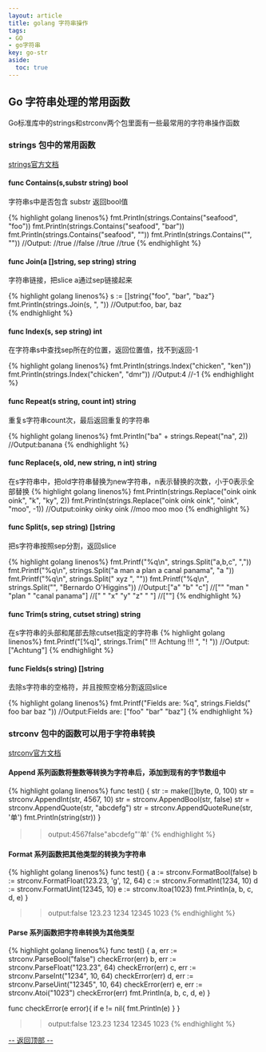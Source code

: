 ```yaml
---
layout: article
title: golang 字符串操作 
tags: 
- GO
- go字符串
key: go-str 
aside:
  toc: true
---
```


## Go 字符串处理的常用函数

Go标准库中的strings和strconv两个包里面有一些最常用的字符串操作函数

### strings 包中的常用函数

[strings官方文档](https://go-zh.org/pkg/strings/)

#### func Contains(s,substr string) bool

字符串s中是否包含 substr 返回bool值

{% highlight golang linenos%}
fmt.Println(strings.Contains("seafood", "foo"))
fmt.Println(strings.Contains("seafood", "bar"))
fmt.Println(strings.Contains("seafood", ""))
fmt.Println(strings.Contains("", ""))
//Output:
//true
//false
//true
//true
{% endhighlight %}

####  func Join(a []string, sep string) string

字符串链接，把slice a通过sep链接起来

{% highlight golang linenos%}
s := []string{"foo", "bar", "baz"}
fmt.Println(strings.Join(s, ", "))
//Output:foo, bar, baz	
{% endhighlight %}



####  func Index(s, sep string) int

在字符串s中查找sep所在的位置，返回位置值，找不到返回-1

{% highlight golang linenos%}
fmt.Println(strings.Index("chicken", "ken"))
fmt.Println(strings.Index("chicken", "dmr"))
//Output:4
//-1
{% endhighlight %}

####  func Repeat(s string, count int) string

重复s字符串count次，最后返回重复的字符串

{% highlight golang linenos%}
fmt.Println("ba" + strings.Repeat("na", 2))
//Output:banana
{% endhighlight %}


####  func Replace(s, old, new string, n int) string

在s字符串中，把old字符串替换为new字符串，n表示替换的次数，小于0表示全部替换
{% highlight golang linenos%}
fmt.Println(strings.Replace("oink oink oink", "k", "ky", 2))
fmt.Println(strings.Replace("oink oink oink", "oink", "moo", -1))
//Output:oinky oinky oink
//moo moo moo
{% endhighlight %}

####  func Split(s, sep string) []string

把s字符串按照sep分割，返回slice

{% highlight golang linenos%}
fmt.Printf("%q\n", strings.Split("a,b,c", ","))
fmt.Printf("%q\n", strings.Split("a man a plan a canal panama", "a "))
fmt.Printf("%q\n", strings.Split(" xyz ", ""))
fmt.Printf("%q\n", strings.Split("", "Bernardo O'Higgins"))
//Output:["a" "b" "c"]
//["" "man " "plan " "canal panama"]
//[" " "x" "y" "z" " "]
//[""]
{% endhighlight %}


####  func Trim(s string, cutset string) string

在s字符串的头部和尾部去除cutset指定的字符串
{% highlight golang linenos%}
fmt.Printf("[%q]", strings.Trim(" !!! Achtung !!! ", "! "))
//Output:["Achtung"]
{% endhighlight %}


####  func Fields(s string) []string

去除s字符串的空格符，并且按照空格分割返回slice

{% highlight golang linenos%}
fmt.Printf("Fields are: %q", strings.Fields("  foo bar  baz   "))
//Output:Fields are: ["foo" "bar" "baz"]
{% endhighlight %}



### strconv 包中的函数可以用于字符串转换
[strconv官方文档](https://go-zh.org/pkg/strconv/)

#### Append 系列函数将整数等转换为字符串后，添加到现有的字节数组中

{% highlight golang linenos%}
func test() {
	str := make([]byte, 0, 100)
	str = strconv.AppendInt(str, 4567, 10)
	str = strconv.AppendBool(str, false)
	str = strconv.AppendQuote(str, "abcdefg")
	str = strconv.AppendQuoteRune(str, '单')
	fmt.Println(string(str))
}

>> output:4567false"abcdefg"'单'
{% endhighlight %}

#### Format 系列函数把其他类型的转换为字符串

{% highlight golang linenos%}
func test() {
	a := strconv.FormatBool(false)
	b := strconv.FormatFloat(123.23, 'g', 12, 64)
	c := strconv.FormatInt(1234, 10)
	d := strconv.FormatUint(12345, 10)
	e := strconv.Itoa(1023)
	fmt.Println(a, b, c, d, e)
}
>> output:false 123.23 1234 12345 1023
{% endhighlight %}

#### Parse 系列函数把字符串转换为其他类型

{% highlight golang linenos%}
func test() {
	a, err := strconv.ParseBool("false")
	checkError(err)
	b, err := strconv.ParseFloat("123.23", 64)
	checkError(err)
	c, err := strconv.ParseInt("1234", 10, 64)
	checkError(err)
	d, err := strconv.ParseUint("12345", 10, 64)
	checkError(err)
	e, err := strconv.Atoi("1023")
	checkError(err)
	fmt.Println(a, b, c, d, e)
}

func checkError(e error){
	if e != nil{
		fmt.Println(e)
	}
}

>> output:false 123.23 1234 12345 1023
{% endhighlight %}

<a href="javascript:scroll(0,0)">-- 返回顶部 --</a>